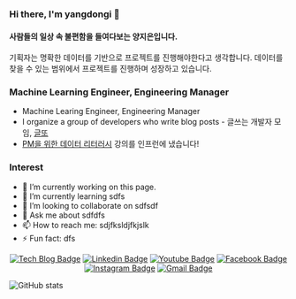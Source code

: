 ### Hi there, I'm yangdongi 👋
#### 사람들의 일상 속 불편함을 들여다보는 양지은입니다.
기획자는 명확한 데이터를 기반으로 프로젝트를 진행해야한다고 생각합니다. 데이터를 찾을 수 있는 범위에서 프로젝트를 진행하며 성장하고 있습니다.


### Machine Learning Engineer, Engineering Manager
- Machine Learing Engineer, Engineering Manager
- I organize a group of developers who write blog posts - 글쓰는 개발자 모임, [글또](https://bit.ly/geultto)
- [PM을 위한 데이터 리터러시](https://inf.run/MXw2) 강의를 인프런에 냈습니다!

### Interest
- 🔭 I’m currently working on this page. 
- 🌱 I’m currently learning sdfs 
- 👯 I’m looking to collaborate on sdfsdf 
- 💬 Ask me about sdfdfs 
- 📫 How to reach me: sdjfksldjfkjslk 
- ⚡ Fun fact: dfs


<div align=center>

[![Tech Blog Badge](http://img.shields.io/badge/-Tech%20blog-black?style=flat-square&logo=github&link=https://zzsza.github.io/)](https://zzsza.github.io/) 
[![Linkedin Badge](https://img.shields.io/badge/-LinkedIn-blue?style=flat-square&logo=Linkedin&logoColor=white&link=https://www.linkedin.com/in/seong-yun-byeon-8183a8113/)](https://www.linkedin.com/in/seong-yun-byeon-8183a8113/) 
[![Youtube Badge](https://img.shields.io/badge/Youtube-ff0000?style=flat-square&logo=youtube&link=https://www.youtube.com/c/kyleschool)](https://www.youtube.com/c/kyleschool) 
[![Facebook Badge](https://img.shields.io/badge/-Facebook-1877f2?style=flat-square&logo=facebook&logoColor=white&link=https://www.facebook.com/zzsza)](https://www.facebook.com/zzsza) 
[![Instagram Badge](https://img.shields.io/badge/-Instagram-dd2a7b?style=flat-square&logo=instagram&logoColor=white&link=https://www.instagram.com/data.scientist/)](https://www.instagram.com/data.scientist/) 
[![Gmail Badge](https://img.shields.io/badge/-Gmail-d14836?style=flat-square&logo=Gmail&logoColor=white&link=mailto:snugyun01@gmail.com)](mailto:snugyun01@gmail.com)
</div>


![GitHub stats](https://github-readme-stats.vercel.app/api?username=FONElight&show_icons=true)  

